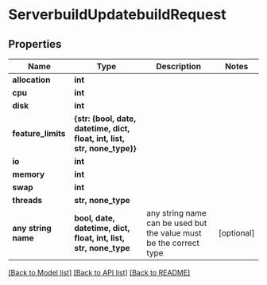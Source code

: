 # ServerbuildUpdatebuildRequest


## Properties
Name | Type | Description | Notes
------------ | ------------- | ------------- | -------------
**allocation** | **int** |  | 
**cpu** | **int** |  | 
**disk** | **int** |  | 
**feature_limits** | **{str: (bool, date, datetime, dict, float, int, list, str, none_type)}** |  | 
**io** | **int** |  | 
**memory** | **int** |  | 
**swap** | **int** |  | 
**threads** | **str, none_type** |  | 
**any string name** | **bool, date, datetime, dict, float, int, list, str, none_type** | any string name can be used but the value must be the correct type | [optional]

[[Back to Model list]](../README.md#documentation-for-models) [[Back to API list]](../README.md#documentation-for-api-endpoints) [[Back to README]](../README.md)


